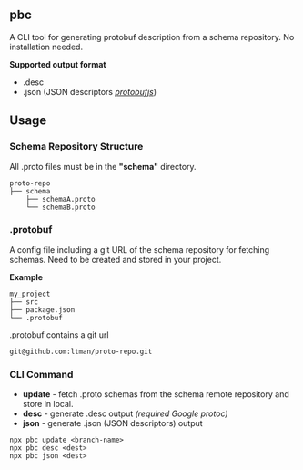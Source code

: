 ## pbc

A CLI tool for generating protobuf description from a schema repository. No installation needed.

**Supported output format**
- .desc
- .json (JSON descriptors *[protobufjs](https://www.npmjs.com/package/protobufjs.org)*)

## Usage

### Schema Repository Structure
All .proto files must be in the **"schema"** directory.
```
proto-repo
├── schema
    ├── schemaA.proto
    └── schemaB.proto
```

### .protobuf
A config file including a git URL of the schema repository for fetching schemas. Need to be created and stored in your project.

**Example**
```
my_project
├── src
├── package.json
└── .protobuf
```

.protobuf contains a git url
```
git@github.com:ltman/proto-repo.git
```

### CLI Command
- **update** - fetch .proto schemas from the schema remote repository and store in local.
- **desc** - generate .desc output _(required Google protoc)_
- **json** - generate .json (JSON descriptors) output

```
npx pbc update <branch-name>
npx pbc desc <dest>
npx pbc json <dest>
```



    